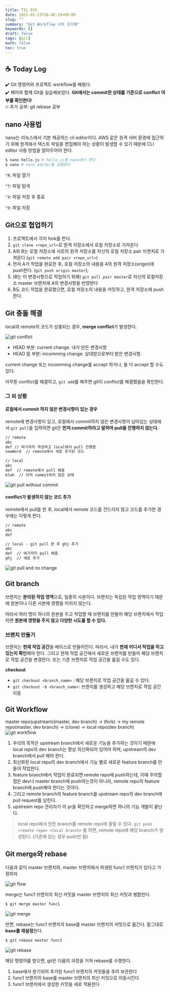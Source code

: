 ```yaml
---
title: TIL 015
date: 2021-02-23T16:48:19+09:00
slug: ""
summary: "Git Workflow 너무 신기해"
keywords: []
draft: false
tags: [git]
math: false
toc: true
---
```

## ☕ Today Log

✔️ Git 명령어와 프로젝트 workflow를 배웠다.  
✔️ 페어와 함께 Git을 실습해보았다. **Git에서는 commit한 상태를 기준으로 conflict 여부를 확인한다**!  
🔥 추가 공부: git rebase 공부  

## nano 사용법

nano는 리눅스에서 기본 제공하는 cli editor이다. AWS 같은 원격 서버 환경에 접근하기 위해 원격에서 텍스트 파일을 편집해야 하는 상황이 발생할 수 있기 때문에 CLI editor 사용 방법을 알아두어야 한다.

```bash
$ nano hello.js # hello.js를 nano에서 연다
$ nano # nano editor를 실행한다

```

`^R`: 파일 열기

`^T`: 파일 탐색

`^X`: 파일 저장 후 종료

`^O`: 파일 저장

## Git으로 협업하기

1. 프로젝트에서 각자 fork를 뜬다.
2. `git clone <repo_url>`로 원격 저장소에서 로컬 저장소로 가져온다
3. A와 B는 로컬 저장소에 서로의 원격 저장소를 자신의 로컬 저장소 pair 브랜치로 가져온다 (`git remote add pair <repo_url>`)
4. 먼저 A가 작업을 완료한 후, 로컬 저장소의 내용을 A의 원격 저장소(origin)에 push한다. (`git push origin master`); 
5. (B는 이 변경사항으로 작업하기 위해) `git pull pair master`로 자신의 로컬저장소 master 브랜치에 A의 변경사항을 반영한다
6. B도 코드 작업을 완료했으면, 로컬 저장소의 내용을 커밋하고, 원격 저장소에 push한다.

## Git 충돌 해결
local과 remote의 코드가 상충되는 경우, **merge conflict**가 발생한다.

![git conflict](../../images/git_conflict.png)

- HEAD 부분: current change. 내가 만든 변경사항
- HEAD 밑 부분: incomming change. 상대방으로부터 받은 변경사항.

current change 또는 incomming change를 accept 하거나, 둘 다 accept 할 수도 있다.

아무튼 conflict를 해결하고, `git add`를 해주면 git이 conflict를 해결했음을 확인한다.

### 그 외 상황
#### 로컬에서 commit 하지 않은 변경사항이 있는 경우
remote에 변경사항이 있고, 로컬에서  commit하지 않은 변경사항이 남아있는 상태에서 `git pull`을 입력하면 git은 **먼저 commit하라고 말하며 pull을 진행하지 않는다.**

```markdown
// remote
abc
def // 여기까지 작성하고 local에서 pull 진행함
newWord  // remote에서 새로 추가된 코드
```

```markdown
// local
abc
def  // remote에서 pull 해옴
blah  // 아직 commit하지 않은 상태
```

![git pull without commit](../../images/gitpullwithoutcommit.png)

#### conflict가 발생하지 않는 코드 추가
remote에서 pull을 한 후, local에서 remote 코드를 건드리지 않고 코드를 추가한 경우에는 이렇게 뜬다.

```bash
// remote
abc
def
```

```markdown
// local - git pull 한 후 ghj 추가
abc
def  // 여기까지 pull 해옴
ghj  // 새로 추가
```

![git pull and no change](../../images/gitpullandnochange.png)

## Git branch

브랜치는 **분리된 작업 영역**으로, 일종의 사본이다. 브랜치는 독립된 작업 영역이기 때문에 원본이나 다른 사본에 영향을 미치지 않는다.

따라서 여러 명이 하나의 원본을 두고 작업할 때 브랜치를 만들어 해당 브랜치에서 작업하면 **원본에 영향을 주지 않고 다양한 시도를 할 수 있다.**

### 브랜치 만들기

브랜치는 **현재 작업 공간**을 베이스로 만들어진다. 따라서, 내가 **현재 어디서 작업을 하고 있는지 확인**해야 한다. 그리고 현재 작업 공간에서 새로운 브랜치를 만들어 해당 브랜치로 작업 공간을 변경한다. 또는 기존 브랜치로 작업 공간을 옮길 수도 있다.

**checkout**  

- `git checkout <branch_name>` : 해당 브랜치로 작업 공간을 옮길 수 있다.
- `git checkout -b <branch_name>`: 브랜치를 생성하고 해당 브랜치로 작업 공간 이동

## Git Workflow

master repo(upstream)(master, dev branch) → (fork) → my remote repo(master, dev branch) → (clone) → local repo(dev branch)
![git workflow](../../images/git-workflow.png)
1. 우리의 목적은 upstream branch에서 새로운 기능을 추가하는 것이기 때문에 local repo의 dev branch는 항상 최신화되어 있어야 하며, upstream의 dev branch에서 pull 해야 한다.
2.  최신화된 local repo의 dev branch에서 기능 별로 새로운  feature branch를 만들어 작업한다.
3. feature branch에서 작업이 완료되면 remote repo에 push하는데, 이때 주의할 점은 dev나 master branch에 push하는것이 아니라, remote repo의 feature branch에 push해야 한다는 것이다.
4. 그리고 remote branch의 feature branch를 upstream repo의 dev branch에 pull request를 날린다.
5. upstream repo 관리자가 이 pr을 확인하고 merge하면 하나의 기능 개발이 끝난다.

> local repo에서 만든 branch를 remote repo에 올릴 수 있다.
`git push <remote repo> <local branch>` 를 하면, remote repo에 해당 branch가 생성된다. (기존에 있는 경우 push만 됨)

## Git merge와 rebase

다음과 같이 master 브랜치와, master 브랜치에서 파생된 func1 브랜치가 있다고 가정하자

![git flow](../../images/gitflow.png)

merge는 func1 브랜치의 최신 커밋을 master 브랜치의 최신 커밋과 병합한다.

```markdown
$ git merge master func1
```

![git merge](../../images/gitmerge.png)

반면, rebase는 func1 브랜치의 base를 master 브랜치의 커밋으로 옮긴다. 말그대로 **base를 재설정**한다.

```markdown
$ git rebase master func1
```

![git rebase](../../images/gitrebase.png)

해당 명령어를 받으면, git은 다음의 과정을 거쳐 rebase를 수행한다.

1. base에서 분기되어 추가된 func1 브랜치의 커밋들을 추려 보관한다
2. func1 브랜치의 base를 master 브랜치의 최신 커밋으로 이동시킨다
3. func1 브랜치에서 생성한 커밋을 새로 적용한다
